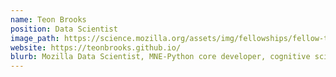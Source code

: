 ```yaml
---
name: Teon Brooks
position: Data Scientist
image_path: https://science.mozilla.org/assets/img/fellowships/fellow-teon.png
website: https://teonbrooks.github.io/
blurb: Mozilla Data Scientist, MNE-Python core developer, cognitive scientist interested in research methods, education, and learning.
---
```

